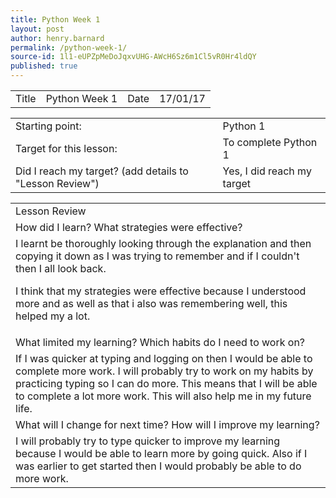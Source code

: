 ```yaml
---
title: Python Week 1
layout: post
author: henry.barnard
permalink: /python-week-1/
source-id: 1l1-eUPZpMeDoJqxvUHG-AWcH6Sz6m1Cl5vR0Hr4ldQY
published: true
---
```

<table>
  <tr>
    <td>Title</td>
    <td>Python Week 1</td>
    <td>Date</td>
    <td>17/01/17</td>
  </tr>
</table>


<table>
  <tr>
    <td>Starting point:</td>
    <td>Python 1</td>
  </tr>
  <tr>
    <td>Target for this lesson:</td>
    <td>To complete Python 1</td>
  </tr>
  <tr>
    <td>Did I reach my target? 
(add details to "Lesson Review")</td>
    <td> Yes, I did reach my target</td>
  </tr>
</table>


<table>
  <tr>
    <td>Lesson Review</td>
  </tr>
  <tr>
    <td>How did I learn? What strategies were effective? </td>
  </tr>
  <tr>
    <td>I learnt be thoroughly looking through the explanation and then copying it down as I was trying to remember and if I couldn't then I all look back.

I think that my strategies were effective because I understood more and as well as that i also was remembering well, this helped my a lot.</td>
  </tr>
  <tr>
    <td>What limited my learning? Which habits do I need to work on? </td>
  </tr>
  <tr>
    <td>If I was quicker at typing and logging on then I would be able to complete more work. I will probably try to work on my habits by practicing typing so I can do more. This means that I will be able to complete a lot more work. This will also help me in my future life.</td>
  </tr>
  <tr>
    <td>What will I change for next time? How will I improve my learning?</td>
  </tr>
  <tr>
    <td>I will probably try to type quicker to improve my learning because I would be able to learn more by going quick. Also if I was earlier to get started then I would probably be able to do more work.</td>
  </tr>
</table>


